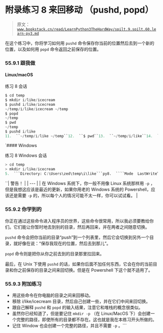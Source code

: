# 附录练习 8 来回移动 （pushd, popd）

> 原文：[`www.bookstack.cn/read/LearnPython3TheHardWay/spilt.9.spilt.60.learn-py3.md`](https://www.bookstack.cn/read/LearnPython3TheHardWay/spilt.9.spilt.60.learn-py3.md)

在这个练习中，你将学习如何用 `pushd` 命令保存你当前的位置然后去到一个新的位置，以及如何用 `popd` 命令返回之前保存的位置。

### 55.9.1 跟我做

#### Linux/macOS

练习 8 会话

```py
$ cd temp
$ mkdir i/like/icecream
$ pushd i/like/icecream
~/temp/i/like/icecream ~/temp
$ popd
~/temp
$ pwd
~/temp
$ pushd i/like
11.  ``~/temp/i/like ~/temp``12.  ``$ pwd``13.  ``~/temp/i/like``14.  ``$ pushd icecream``15.  ``~/temp/i/like/icecream ~/temp/i/like ~/temp``16.  ``$ pwd``17.  ``~/temp/i/like/icecream``18.  ``$ popd``19.  ``~/temp/i/like ~/temp``20.  ``$ pwd``21.  ``~/temp/i/like``22.  ``$ popd``23.  ``~/temp``24.  ``$ pushd i/like/icecream``25.  ``~/temp/i/like/icecream ~/temp``26.  ``$ pushd``27.  ``~/temp ~/temp/i/like/icecream``28.  ``$ pwd``29.  ``~/temp``30.  ``$ pushd``31.  ``~/temp/i/like/icecream ~/temp``32.  ``$ pwd``33.  ``~/temp/i/like/icecream``34.  ``$``
```

 `#### Windows

练习 8 Windows 会话

```py
> cd temp
> mkdir i/like/icecream
5.  ```Directory: C:\Users\zed\temp\i\like```py8.  ````Mode  LastWriteTime  Length  Name```py`9.  ```----  -------------  ------  ----```py10.  ```d----  12/20/2011  11:05 AM     icecream```py13.  ````> pushd i/like/icecream```py`14.  ```> popd```py15.  ```> pwd```py17.  ````Path```py`18.  ```----```py19.  ```C:\Users\zed\temp```py22.  ````> pushd i/like```py`23.  ```> pwd```py25.  ````Path```py`26.  ```----```py27.  ```C:\Users\zed\temp\i\like```py30.  ````> pushd icecream```py`31.  ```> pwd```py33.  ````Path```py`34.  ```----```py35.  ```C:\Users\zed\temp\i\like\icecream```py38.  ````> popd```py`39.  ```> pwd```py41.  ````Path```py`42.  ```----```py43.  ```C:\Users\zed\temp\i\like```py46.  ````> popd```py`47.  ```>```py
```

 ``| 警告！ |
| --- |
| 在 Windows 系统下，你一般不用像 Linux 系统那样用 `-p` ，但是我想这应该是最近的更新，如果你用老的 Windows 系统的 Powershell，应该还是需要 `-p` 的，所以每个人的情况可能不太一样，你可以试试看。 |

### 55.9.2 你学到的

你正在通过这些命令进入程序员的世界，这些命令很常用，所以我必须要教给你们。它们能让你暂时地去到别的目录，然后再回来，并在两者之间随意切换。

`pushd` 命令会把你当前的目录“push”到一个列表里，然后它会切换到另外一个目录，就好像在说：“保存我现在的位置，然后去到那儿”。

`popd` 命令则是把你从你之前去到的目录那里拉回来。

最后，在 Unix 下使用 `pushd` 的话，如果你后面不加任何东西，它会在你的当前目录和你之前保存的目录之间来回切换。但是在 Powershell 下这个就不适用了。

### 55.9.3 附加练习

*   用这些命令在你电脑的目录之间来回移动。
*   移除 i/like/icecream 目录，然后自己创建一些，并在它们中间来回切换。
*   跟自己解释 `pushd` 和 `popd` 的输入结果，注意它和堆栈的概念很类似。
*   虽然你已经知道了，但是要记住 `mkdir -p` （在 Linux/MacOS 下）会创建一个完整的路径，即使所有的目录都不存在。这也就是我在本练习开头所做的。
*   记住 Window 也会创建一个完整的路径，并且不需要 `-p` 。```